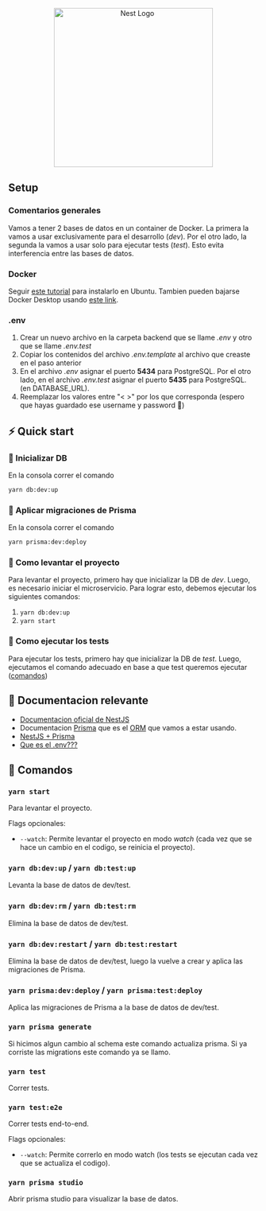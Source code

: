 <p align="center">
  <a href="http://nestjs.com/" target="blank"><img src="https://nestjs.com/img/logo_text.svg" width="320" alt="Nest Logo" /></a>
</p>

## Setup

### Comentarios generales
Vamos a tener 2 bases de datos en un container de Docker. La primera la vamos a usar exclusivamente para el desarrollo (_dev_). Por el otro lado, la segunda la vamos a usar solo para ejecutar tests (_test_). Esto evita interferencia entre las bases de datos.

### Docker

Seguir [este tutorial](https://www.digitalocean.com/community/tutorials/how-to-install-and-use-docker-on-ubuntu-20-04) para instalarlo en Ubuntu. Tambien pueden bajarse Docker Desktop usando [este link](https://www.docker.com/).

### .env

1. Crear un nuevo archivo en la carpeta backend que se llame _.env_ y otro que se llame _.env.test_
2. Copiar los contenidos del archivo _.env.template_ al archivo que creaste en el paso anterior
3. En el archivo _.env_ asignar el puerto **5434** para PostgreSQL. Por el otro lado, en el archivo _.env.test_ asignar el puerto **5435** para PostgreSQL. (en DATABASE_URL).
4. Reemplazar los valores entre "< >" por los que corresponda (espero que hayas guardado ese username y password 👀)


## ⚡ Quick start

### 🔌 Inicializar DB 

En la consola correr el comando

```bash
yarn db:dev:up
```

### 🔄 Aplicar migraciones de Prisma 

En la consola correr el comando

```bash
yarn prisma:dev:deploy
```

### 🚀 Como levantar el proyecto 

Para levantar el proyecto, primero hay que inicializar la DB de _dev_. Luego, es necesario iniciar el microservicio. Para lograr esto, debemos ejecutar los siguientes comandos:
1. `yarn db:dev:up`
2. `yarn start`

### 🧪 Como ejecutar los tests 
Para ejecutar los tests, primero hay que inicializar la DB de _test_. Luego, ejecutamos el comando adecuado en base a que test queremos ejecutar ([comandos](#comandos))

## 📄 Documentacion relevante 

- [Documentacion oficial de NestJS](https://docs.nestjs.com/)
- Documentacion [Prisma](https://www.prisma.io/docs/) que es el [ORM](https://docs.google.com/document/d/1YLmp9vMnSzKg2emt3Bx564Tf1CLalShPc98Z8nCoi7s) que vamos a estar usando.
- [NestJS + Prisma](https://docs.nestjs.com/recipes/prisma)
- [Que es el .env???](https://github.com/motdotla/dotenv#readme)

## 📄 Comandos 

### `yarn start`

Para levantar el proyecto. 

Flags opcionales:
- `--watch`: Permite levantar el proyecto en modo _watch_ (cada vez que se hace un cambio en el codigo, se reinicia el proyecto).

### `yarn db:dev:up` / `yarn db:test:up`

Levanta la base de datos de dev/test.

### `yarn db:dev:rm` / `yarn db:test:rm`

Elimina la base de datos de dev/test.

### `yarn db:dev:restart` / `yarn db:test:restart`

Elimina la base de datos de dev/test, luego la vuelve a crear y aplica las migraciones de Prisma.

### `yarn prisma:dev:deploy` / `yarn prisma:test:deploy`

Aplica las migraciones de Prisma a la base de datos de dev/test.

### `yarn prisma generate`

Si hicimos algun cambio al schema este comando actualiza prisma. Si ya corriste las migrations este comando ya se llamo.

### `yarn test`

Correr tests.

### `yarn test:e2e`

Correr tests end-to-end. 

Flags opcionales: 
- `--watch`: Permite correrlo en modo watch (los tests se ejecutan cada vez que se actualiza el codigo).

### `yarn prisma studio`

Abrir prisma studio para visualizar la base de datos.